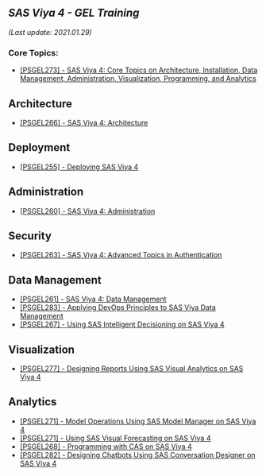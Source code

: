 ## _SAS Viya 4 - GEL Training_
_(Last update: 2021.01.29)_

### Core Topics:
- [[PSGEL273] - SAS Viya 4: Core Topics on Architecture, Installation, Data Management, Administration, Visualization, Programming, and Analytics](https://eduvle.sas.com/course/view.php?id=1977)

## Architecture
- [[PSGEL266] - SAS Viya 4: Architecture](https://eduvle.sas.com/course/view.php?id=1980)

## Deployment
- [[PSGEL255] - Deploying SAS Viya 4](https://eduvle.sas.com/course/view.php?id=1968)

## Administration
- [[PSGEL260] - SAS Viya 4: Administration](https://eduvle.sas.com/course/view.php?id=1974)

## Security
- [[PSGEL263] - SAS Viya 4: Advanced Topics in Authentication](https://eduvle.sas.com/course/view.php?id=1981)

## Data Management
- [[PSGEL261] - SAS Viya 4: Data Management](https://eduvle.sas.com/course/view.php?id=1975)
- [[PSGEL283] - Applying DevOps Principles to SAS Viya Data Management](https://eduvle.sas.com/course/view.php?id=1982)
- [[PSGEL267] - Using SAS Intelligent Decisioning on SAS Viya 4](https://eduvle.sas.com/course/view.php?id=1978&section=1)

## Visualization
- [[PSGEL277] - Designing Reports Using SAS Visual Analytics on SAS Viya 4](https://eduvle.sas.com/course/view.php?id=1971)

## Analytics
- [[PSGEL271] - Model Operations Using SAS Model Manager on SAS Viya 4](https://eduvle.sas.com/course/view.php?id=1973)
- [[PSGEL271] - Using SAS Visual Forecasting on SAS Viya 4](https://eduvle.sas.com/course/view.php?id=1976)
- [[PSGEL268] - Programming with CAS on SAS Viya 4](https://eduvle.sas.com/course/view.php?id=1979)
- [[PSGEL282] - Designing Chatbots Using SAS Conversation Designer on SAS Viya 4](https://eduvle.sas.com/course/view.php?id=1983)
